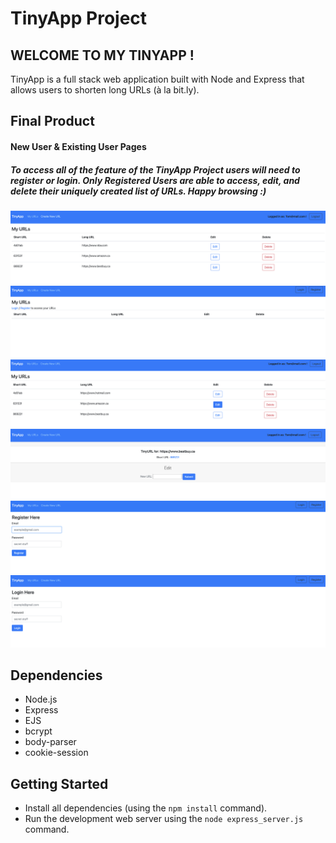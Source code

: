 # TinyApp Project

## WELCOME TO MY TINYAPP !

TinyApp is a full stack web application built with Node and Express that allows users to shorten long URLs (à la bit.ly).

## Final Product
#### New User & Existing User Pages
##### To access all of the feature of the TinyApp Project users will need to register or login. Only Registered Users are able to access, edit, and delete their uniquely created list of URLs. Happy browsing :)

![urls-page1](./docs/urls-page1.png)
![urls-page2](./docs/urls-page2.png)
![edit-feature](./docs/edit-feature.png)
![edit-shortURL](./docs/edit-shortURL.png)
![Register](./docs/register-page.png)
![Login](./docs/login-page.png)

## Dependencies

- Node.js
- Express
- EJS
- bcrypt
- body-parser
- cookie-session

## Getting Started

- Install all dependencies (using the `npm install` command).
- Run the development web server using the `node express_server.js` command.